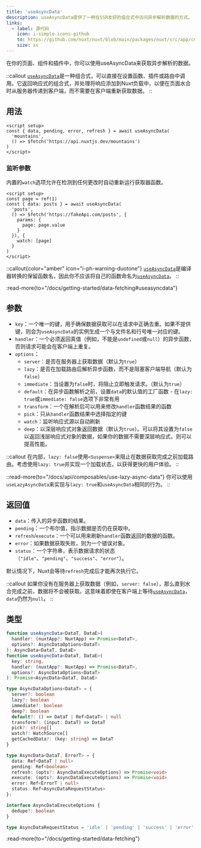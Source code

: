 ```yaml
---
title: 'useAsyncData'
description: useAsyncData提供了一种在SSR友好的组合式中访问异步解析数据的方式。
links:
  - label: 源代码
    icon: i-simple-icons-github
    to: https://github.com/nuxt/nuxt/blob/main/packages/nuxt/src/app/composables/asyncData.ts
    size: xs
---
```


在你的页面、组件和插件中，你可以使用useAsyncData来获取异步解析的数据。

::callout
[`useAsyncData`](/docs/api/composables/use-async-data)是一种组合式，可以直接在设置函数、插件或路由中调用。它返回响应式的组合式，并处理将响应添加到Nuxt负载中，以便在页面水合时从服务器传递到客户端，而不需要在客户端重新获取数据。
::

## 用法

```vue [pages/index.vue]
<script setup>
const { data, pending, error, refresh } = await useAsyncData(
  'mountains',
  () => $fetch('https://api.nuxtjs.dev/mountains')
)
</script>
```

### 监听参数

内置的`watch`选项允许在检测到任何更改时自动重新运行获取器函数。

```vue [pages/index.vue]
<script setup>
const page = ref(1)
const { data: posts } = await useAsyncData(
  'posts',
  () => $fetch('https://fakeApi.com/posts', {
    params: {
      page: page.value
    }
  }), {
    watch: [page]
  }
)
</script>
```

::callout{color="amber" icon="i-ph-warning-duotone"}
[`useAsyncData`](/docs/api/composables/use-async-data)是编译器转换的保留函数名，因此你不应该将自己的函数命名为[`useAsyncData`](/docs/api/composables/use-async-data)。
::

:read-more{to="/docs/getting-started/data-fetching#useasyncdata"}

## 参数

- `key`：一个唯一的键，用于确保数据获取可以在请求中正确去重。如果不提供键，则会为`useAsyncData`的实例生成一个与文件名和行号唯一对应的键。
- `handler`：一个必须返回真值（例如，不能是`undefined`或`null`）的异步函数，否则请求可能会在客户端上重复。
- `options`：
  - `server`：是否在服务器上获取数据（默认为`true`）
  - `lazy`：是否在加载路由后解析异步函数，而不是阻塞客户端导航（默认为`false`）
  - `immediate`：当设置为`false`时，将阻止立即触发请求。（默认为`true`）
  - `default`：在异步函数解析之前，设置`data`的默认值的工厂函数 - 在`lazy: true`或`immediate: false`选项下非常有用
  - `transform`：一个在解析后可以用来修改`handler`函数结果的函数
  - `pick`：只从`handler`函数结果中选择指定的键
  - `watch`：监听响应式源以自动刷新
  - `deep`：以深层响应式对象返回数据（默认为`true`）。可以将其设置为`false`以返回浅层响应式对象的数据，如果你的数据不需要深层响应式，则可以提高性能。

::callout
在内部，`lazy: false`使用`<Suspense>`来阻止在数据获取完成之前加载路由。考虑使用`lazy: true`并实现一个加载状态，以获得更快的用户体验。
::

::read-more{to="/docs/api/composables/use-lazy-async-data"}
你可以使用`useLazyAsyncData`来实现与`lazy: true`和`useAsyncData`相同的行为。
::

## 返回值

- `data`：传入的异步函数的结果。
- `pending`：一个布尔值，指示数据是否仍在获取中。
- `refresh`/`execute`：一个可以用来刷新`handler`函数返回的数据的函数。
- `error`：如果数据获取失败，则为一个错误对象。
- `status`：一个字符串，表示数据请求的状态（`"idle"`、`"pending"`、`"success"`、`"error"`）。

默认情况下，Nuxt会等待`refresh`完成后才能再次执行它。

::callout
如果你没有在服务器上获取数据（例如，`server: false`），那么直到水合完成之前，数据将不会被获取。这意味着即使在客户端上等待[`useAsyncData`](/docs/api/composables/use-async-data)，`data`仍然为`null`。
::

## 类型

```ts [Signature]
function useAsyncData<DataT, DataE>(
  handler: (nuxtApp?: NuxtApp) => Promise<DataT>,
  options?: AsyncDataOptions<DataT>
): AsyncData<DataT, DataE>
function useAsyncData<DataT, DataE>(
  key: string,
  handler: (nuxtApp?: NuxtApp) => Promise<DataT>,
  options?: AsyncDataOptions<DataT>
): Promise<AsyncData<DataT, DataE>

type AsyncDataOptions<DataT> = {
  server?: boolean
  lazy?: boolean
  immediate?: boolean
  deep?: boolean
  default?: () => DataT | Ref<DataT> | null
  transform?: (input: DataT) => DataT
  pick?: string[]
  watch?: WatchSource[]
  getCachedData?: (key: string) => DataT
}

type AsyncData<DataT, ErrorT> = {
  data: Ref<DataT | null>
  pending: Ref<boolean>
  refresh: (opts?: AsyncDataExecuteOptions) => Promise<void>
  execute: (opts?: AsyncDataExecuteOptions) => Promise<void>
  error: Ref<ErrorT | null>
  status: Ref<AsyncDataRequestStatus>
};

interface AsyncDataExecuteOptions {
  dedupe?: boolean
}

type AsyncDataRequestStatus = 'idle' | 'pending' | 'success' | 'error'
```

:read-more{to="/docs/getting-started/data-fetching"}
